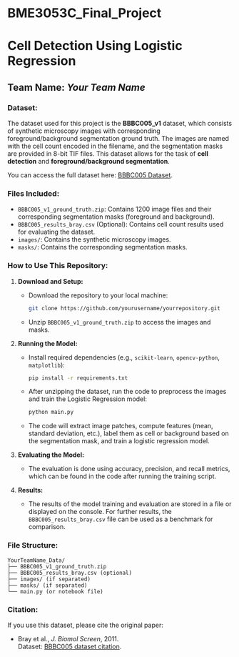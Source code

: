# BME3053C_Final_Project

# **Cell Detection Using Logistic Regression**

## **Team Name:** *Your Team Name*

### **Dataset:**
The dataset used for this project is the **BBBC005_v1** dataset, which consists of synthetic microscopy images with corresponding foreground/background segmentation ground truth. The images are named with the cell count encoded in the filename, and the segmentation masks are provided in 8-bit TIF files. This dataset allows for the task of **cell detection** and **foreground/background segmentation**.

You can access the full dataset here: [BBBC005 Dataset](https://bbbc.broadinstitute.org/BBBC005).

### **Files Included:**
- `BBBC005_v1_ground_truth.zip`: Contains 1200 image files and their corresponding segmentation masks (foreground and background).
- `BBBC005_results_bray.csv` (Optional): Contains cell count results used for evaluating the dataset.
- `images/`: Contains the synthetic microscopy images.
- `masks/`: Contains the corresponding segmentation masks.
  
### **How to Use This Repository:**

1. **Download and Setup:**
   - Download the repository to your local machine:
     ```bash
     git clone https://github.com/yourusername/yourrepository.git
     ```
   - Unzip `BBBC005_v1_ground_truth.zip` to access the images and masks.
   
2. **Running the Model:**
   - Install required dependencies (e.g., `scikit-learn`, `opencv-python`, `matplotlib`):
     ```bash
     pip install -r requirements.txt
     ```
   - After unzipping the dataset, run the code to preprocess the images and train the Logistic Regression model:
     ```bash
     python main.py
     ```
   - The code will extract image patches, compute features (mean, standard deviation, etc.), label them as cell or background based on the segmentation mask, and train a logistic regression model.

3. **Evaluating the Model:**
   - The evaluation is done using accuracy, precision, and recall metrics, which can be found in the code after running the training script.

4. **Results:**
   - The results of the model training and evaluation are stored in a file or displayed on the console. For further results, the `BBBC005_results_bray.csv` file can be used as a benchmark for comparison.

### **File Structure:**
```
YourTeamName_Data/
├── BBBC005_v1_ground_truth.zip
├── BBBC005_results_bray.csv (optional)
├── images/ (if separated)
├── masks/ (if separated)
└── main.py (or notebook file)
```

### **Citation:**
If you use this dataset, please cite the original paper:
- Bray et al., *J. Biomol Screen*, 2011.  
  Dataset: [BBBC005 dataset citation](https://bbbc.broadinstitute.org/BBBC005).
